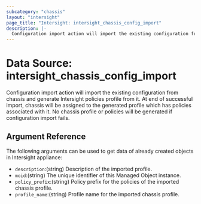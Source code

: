 ```yaml
---
subcategory: "chassis"
layout: "intersight"
page_title: "Intersight: intersight_chassis_config_import"
description: |-
  Configuration import action will import the existing configuration from chassis and generate Intersight policies profile from it. At end of successful import, chassis will be assigned to the generated profile which has policies associated with it. No chassis profile or policies will be generated if configuration import fails.
---
```


# Data Source: intersight_chassis_config_import
Configuration import action will import the existing configuration from chassis and generate Intersight policies profile from it. At end of successful import, chassis will be assigned to the generated profile which has policies associated with it. No chassis profile or policies will be generated if configuration import fails.
## Argument Reference
The following arguments can be used to get data of already created objects in Intersight appliance:
* `description`:(string) Description of the imported profile. 
* `moid`:(string) The unique identifier of this Managed Object instance. 
* `policy_prefix`:(string) Policy prefix for the policies of the imported chassis profile. 
* `profile_name`:(string) Profile name for the imported chassis profile. 
